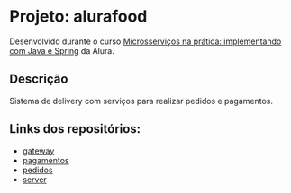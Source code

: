 # Projeto: alurafood

Desenvolvido durante o curso [Microsserviços na prática: implementando com Java e Spring](https://www.alura.com.br/curso-online-microsservicos-implementando-java-spring) da Alura.

## Descrição

Sistema de delivery com serviços para realizar pedidos e pagamentos.

## Links dos repositórios:
- [gateway](https://github.com/piedroalex/gateway)
- [pagamentos](https://github.com/piedroalex/pagamentos)
- [pedidos](https://github.com/piedroalex/pedidos)
- [server](https://github.com/piedroalex/server)
